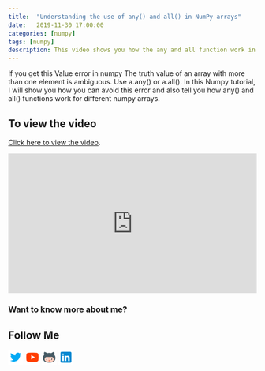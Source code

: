 ```yaml
---
title:  "Understanding the use of any() and all() in NumPy arrays"
date:   2019-11-30 17:00:00
categories: [numpy]
tags: [numpy]
description: This video shows you how the any and all function work in case of a numpy array or a Pandas Dataframe in Python.
---
```


If you get this Value error in numpy The truth value of an array with more than one element is ambiguous. Use a.any() or a.all(). In this Numpy tutorial, I will show you how you can avoid this error and also tell you how any() and all() functions work for different numpy arrays.

## To view the video

<p> <a href="https://www.youtube.com/watch?v=W51K6iZb5LQ">Click here to view the video</a>.</p>

<div style="position: relative; padding-bottom: 56.25%; height: 0; overflow: hidden;">
  <iframe src="https://www.youtube.com/embed/W51K6iZb5LQ" style="position: absolute; top: 0; left: 0; width: 100%; height: 100%; border:0;" allowfullscreen title="YouTube Video"></iframe>
</div>

### Want to know more about me?
## Follow Me
<a href="https://twitter.com/_bhaveshbhatt" target="_blank"><img class="ai-subscribed-social-icon" src="/assets/images/tw.png" width="30"></a>
<a href="https://www.youtube.com/bhaveshbhatt8791/" target="_blank"><img class="ai-subscribed-social-icon" src="/assets/images/ytb.png" width="30"></a>
<a href="https://github.com/bhattbhavesh91" target="_blank"><img class="ai-subscribed-social-icon" src="/assets/images/gthb.png" width="30"></a>
<a href="https://www.linkedin.com/in/bhattbhavesh91/" target="_blank"><img class="ai-subscribed-social-icon" src="/assets/images/lnkdn.png" width="30"></a>